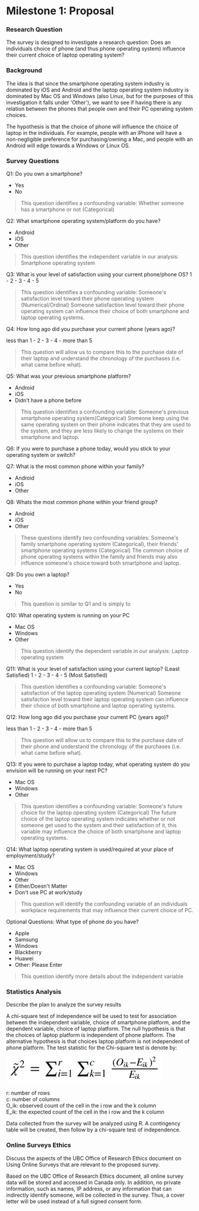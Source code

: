 # Milestone 1: Proposal

### Research Question
The survey is designed to investigate a research question: Does an individuals choice of phone (and thus phone operating system) influence their current choice of laptop operating system?

### Background

The idea is that since the smartphone operating system industry is dominated by iOS and Android and the laptop operating system industry is dominated by Mac OS and Windows (also Linux, but for the purposes of this investigation it falls under 'Other'), we want to see if having there is any relation between the phones that people own and their PC operating system choices. 

The hypothesis is that the choice of phone will influence the choice of laptop in the individuals. For example, people with an iPhone will have a non-negligible preference for purchasing/owning a Mac, and people with an Android will edge towards a Windows or Linux OS.

### Survey Questions
Q1: Do you own a smartphone?
- Yes
- No

> This question identifies a confounding variable: Whether someone has a smartphone or not (Categorical)

Q2: What smartphone operating system/platform do you have?
- Android
- iOS
- Other

> This question identifies the independent variable in our analysis: Smartphone operating system

Q3: What is your level of satisfaction using your current phone/phone OS?
1 - 2 - 3 - 4 - 5

> This question identifies a confounding variable: Someone's satisfaction level toward their phone operating system (Numerical/Ordinal)
> Someone satisfaction level toward their phone operating system can influence their choice of both smartphone and laptop operating systems.

Q4: How long ago did you purchase your current phone (years ago)?

less than 1 - 2 - 3 - 4 - more than 5

> This question will allow us to compare this to the purchase date of their laptop and understand the chronology of the purchases (i.e. what came before what).

Q5: What was your previous smartphone platform?
- Android
- iOS
- Didn’t have a phone before

> This question identifies a confounding variable: Someone's previous smartphone operating system(Categorical)
> Someone keep using the same operating system on their phone indicates that they are used to the system, and they are less likely to change the systems on their smartphone and laptop.

Q6: If you were to purchase a phone today, would you stick to your operating system or switch?

Q7: What is the most common phone within your family?
- Android
- iOS
- Other

Q8: Whats the most common phone within your friend group?
- Android
- iOS
- Other

> These questions identify two confounding variables: Someone's family smartphone operating system (Categorical), their friends' smartphone operating systems (Categorical)
> The common choice of phone operating systems within the family and friends may also influence someone's choice toward both smartphone and laptop.

Q9: Do you own a laptop?

- Yes
- No

> This question is similar to Q1 and is simply to 

Q10: What operating system is running on your PC
- Mac OS
- Windows
- Other

> This question identify the dependent variable in our analysis: Laptop operating system

Q11: What is your level of satisfaction using your current laptop?
(Least Satisfied) 1 - 2 - 3 - 4 - 5 (Most Satisfied)

> This question identifies a confounding variable: Someone's satisfaction of the laptop operating system (Numerical)
> Someone satisfaction level toward their laptop operating system can influence their choice of both smartphone and laptop operating systems.

Q12: How long ago did you purchase your current PC (years ago)?

less than 1 - 2 - 3 - 4 - more than 5

> This question will allow us to compare this to the purchase date of their phone and understand the chronology of the purchases (i.e. what came before what).

Q13: If you were to purchase a laptop today, what operating system do you envision will be running on your next PC?
- Mac OS
- Windows
- Other

> This question identifies a confounding variable: Someone's future choice for the laptop operating system (Categorical)
> The future choice of the laptop operating system indicates whether or not someone get used to the system and their satisfaction of it, this variable may influence the choice of both smartphone and laptop operating systems.

Q14: What laptop operating system is used/required at your place of employment/study?

- Mac OS
- Windows
- Other
- Either/Doesn't Matter
- Don't use PC at work/study

> This question will identify the confounding variable of an individuals workplace requirements that may influence their current choice of PC.

Optional Questions:
What type of phone do you have?
- Apple
- Samsung
- Windows
- Blackberry
- Huawei
- Other: Please Enter

> This question identify more details about the independent variable

### Statistics Analysis
Describe the plan to analyze the survey results

A chi-square test of independence will be used to test for association between the independent variable, choice of smartphone platform, and the dependent variable, choice of laptop platform. The null hypothesis is that the choices of laptop platform is independent of phone platform. The alternative hypothesis is that choices laptop platform is not independent of phone platform. The test statistic for the Chi-square test is denote by:

![alt text](chisq.PNG)

r: number of rows <br/>
c: number of columns <br/>
O_ik: observed count of the cell in the i row and the k column <br/>
E_ik: the expected count of the cell in the i row and the k column <br/>

Data collected from the survey will be analyzed using R. A contingency table will be created, then follow by a chi-square test of independence.


### Online Surveys Ethics
Discuss the aspects of the UBC Office of Research Ethics document on Using Online Surveys that are relevant to the proposed survey.

Based on the UBC Office of Research Ethics document, all online survey data will be stored and accessed in Canada only. In addition, no private information, such as names, IP address, or any information that can indirectly identify someone, will be collected in the survey. Thus, a cover letter will be used instead of a full signed consent form.
